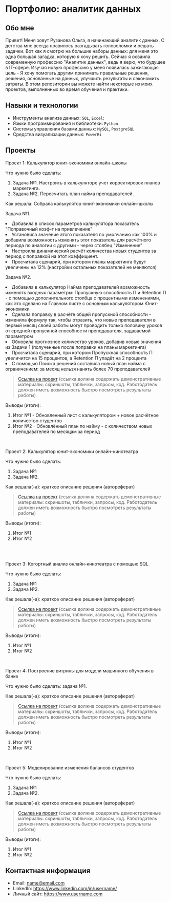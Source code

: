 # Портфолио: аналитик данных

## Обо мне 

Привет! Меня зовут Рузанова Ольга, я начинающий аналитик данных. 
С детства мне всегда нравилось разгадывать головоломки и решать задачки. Вот как я смотрю на большие наборы данных: для меня это одна большая загадка, которую я хочу решить. 
Сейчас я осваила современную профессию "Аналитик данных", ведь я верю, что будущее в IT-сфере. 
Изучая новую профессию у меня появилась зажигающая цель - Я хочу помогать другим принимать правильные решения, решения, основанные на данных, улучшить результаты и сэкономить затраты.
В этом репозитории вы можете найти некоторые из моих проектов, выполненных во время обучения и практики.
<br>

## Навыки и технологии
- Инструменты анализа данных: ``SQL``, ``Excel``: 
- Языки программирования и библиотеки: ``Python``
- Системы управления базами данных: ``MySQL``, ``PostgreSQL``
- Средства визуализации данных: ``PowerBi``



## Проекты
<p> Проект 1: Калькулятор юнит-экономики онлайн-школы</p>
<p>Что нужно было сделать:<p>
<ol>
  <li>Задача №1. Настроить в калькуляторе учет корректировок планов маркетинга.
  <li>Задача №2. Пересчитать план найма преподавателей.
</ol>

<p>Как решала: Собрала калькулятор юнит-экономики онлайн-школы<p>
<p>Задача №1. <p>
<li> Добавила в список параметров калькулятора показатель "Поправочный коэф-т на привлечение"
<li> Установила значение этого показателя по умолчанию как 100% и добавила возможность изменять этот показатель для расчётного периода по аналогии с другими - через столбец "Изменение"
<li> Настроила динамический расчёт количества новых студентов за период с поправкой на этот коэффициент.
<li> Просчитала сценарий, при котором планы маркетинга будут увеличены на 12% (настройки остальных показателей не меняются)
<p>Задача №2.<p>
<li> Добавила в калькулятор Найма преподавателей возможность изменять входных параметры: Пропускную способность П и Retention П - с помощью дополнительного столбца с процентными изменениями, как это сделано на Главном листе с основным калькулятором Юнит-экономики
<li> Сделала поправку в расчёте общей пропускной способности - изменила формулу так, чтобы отразить, что новые преподаватели в первый месяц своей работы могут проводить только половину уроков от средней пропускной способности преподавателя, задаваемой параметром
<li> Обновила прогнозное количество уроков, добавив новые значения из Задачи 1 (полученные после поправки на планы маркетинга)
<li> Просчитала сценарий, при котором Пропускная способность П увеличится на 15 процентов, а Retention П упадёт на 2 процента
<li> С помощью Поиска решений составила новый план найма с ограничением: за месяц нельзя нанять более 70 преподавателей


> <a href="https://github.com/Skyproportfolio/data-analytics-5month/blob/main/Проект%20№1.xlsx">Ссылка на проект</a>
  (ссылка должна содержать демонстративные материалы: скриншоты, таблички, запросы, код. Работодатель должен иметь возможность быстро посмотреть результаты работы)

<p>Выводы (итоги):<p>
<ol>
  <li>Итог №1 - Обновленный лист с калькулятором + новое расчётное количество студентов
  <li>Итог №2 - Обновлённый план по найму - с количеством новых преподавателей по месяцам за период
</ol>
<br> 

<p> Проект 2: Калькулятор юнит-экономики онлайн-кинотеатра</p>
<p>Что нужно было сделать:<p>
<ol>
  <li>Задача №1</li>
  <li>Задача №2.</li>
</ol>

<p>Как решала(-а): краткое описание решения (автореферат)<p>

> <a href="https://drive.google.com/drive/folders/11HcEeqniyrCMjuwHZ0GLysX0A2SEv-_x">Ссылка на проект</a>
 (ссылка должна содержать демонстративные материалы: скриншоты, таблички, запросы, код. Работодатель должен иметь возможность быстро посмотреть результаты работы)
 
<p>Выводы (итоги):<p>
<ol>
  <li>Итог №1</li>
  <li>Итог №2</li>
</ol>
<br> 

<br> 
<p> Проект 3: Когортный анализ онлайн-кинотеатра с помощью SQL</p>
<p>Что нужно было сделать:<p>
<ol>
  <li>Задача №1</li>
  <li>Задача №2.</li>
</ol>

<p>Как решала(-а): краткое описание решения (автореферат)<p>
  
> <a href="https://drive.google.com/drive/folders/1wdD-mfSeIsHWgrMLJz8Tv_ClAuP_EAOQ?usp=sharing">Ссылка на проект</a>
(ссылка должна содержать демонстративные материалы: скриншоты, таблички, запросы, код. Работодатель должен иметь возможность быстро посмотреть результаты работы)

  <p>Выводы (итоги):<p>
<ol>
  <li>Итог №1</li>
  <li>Итог №2</li>
</ol>

<br> 
<p>Проект 4: Построение витрины для модели машинного обучения в банке </p> 
<p>Что нужно было сделать: задача №1.<p>
  
<p>Как решала(-а): краткое описание решения (автореферат)<p>

> <a href="https://drive.google.com/drive/folders/1QOk5AAh6x7jK_yHgfKI2sUFYR7AWUi5u">Ссылка на проект</a>
(ссылка должна содержать демонстративные материалы: скриншоты, таблички, запросы, код. Работодатель должен иметь возможность быстро посмотреть результаты работы)
  
 <p>Выводы (итоги):<p>
<ol>
  <li>Итог №1</li>
  <li>Итог №2</li>
</ol>
<br> 


<p>Проект 5: Моделирование изменения балансов студентов</p> 
<p>Что нужно было сделать:<p>
<ol>
  <li>Задача №1</li>
  <li>Задача №2.</li>
</ol>

<p>Как решала(-а): краткое описание решения (автореферат)<p>

> <a href="https://github.com/Skyproportfolio/data-analytics-5month/blob/main/Проект%205.xlsx">Ссылка на проект</a>
(ссылка должна содержать демонстративные материалы: скриншоты, таблички, запросы, код. Работодатель должен иметь возможность быстро посмотреть результаты работы)
 
 <p>Выводы (итоги):<p>
<ol>
  <li>Итог №1</li>
  <li>Итог №2</li>
</ol>

## Контактная информация
- Email: name@email.com
- LinkedIn: https://www.linkedin.com/in/username/
- Личный сайт: https://www.username.com
